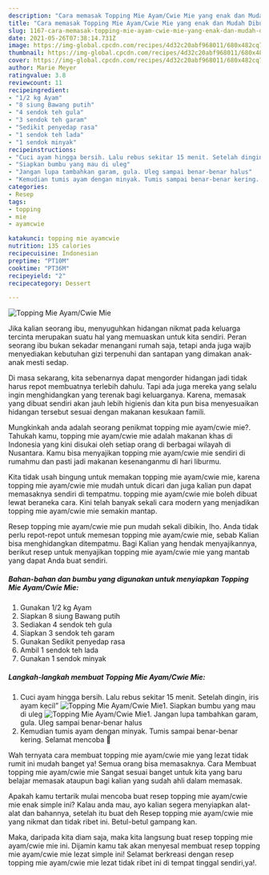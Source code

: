 ```yaml
---
description: "Cara memasak Topping Mie Ayam/Cwie Mie yang enak dan Mudah Dibuat"
title: "Cara memasak Topping Mie Ayam/Cwie Mie yang enak dan Mudah Dibuat"
slug: 1167-cara-memasak-topping-mie-ayam-cwie-mie-yang-enak-dan-mudah-dibuat
date: 2021-05-26T07:38:14.731Z
image: https://img-global.cpcdn.com/recipes/4d32c20abf968011/680x482cq70/topping-mie-ayamcwie-mie-foto-resep-utama.jpg
thumbnail: https://img-global.cpcdn.com/recipes/4d32c20abf968011/680x482cq70/topping-mie-ayamcwie-mie-foto-resep-utama.jpg
cover: https://img-global.cpcdn.com/recipes/4d32c20abf968011/680x482cq70/topping-mie-ayamcwie-mie-foto-resep-utama.jpg
author: Marie Meyer
ratingvalue: 3.8
reviewcount: 11
recipeingredient:
- "1/2 kg Ayam"
- "8 siung Bawang putih"
- "4 sendok teh gula"
- "3 sendok teh garam"
- "Sedikit penyedap rasa"
- "1 sendok teh lada"
- "1 sendok minyak"
recipeinstructions:
- "Cuci ayam hingga bersih. Lalu rebus sekitar 15 menit. Setelah dingin, iris ayam kecil”"
- "Siapkan bumbu yang mau di uleg"
- "Jangan lupa tambahkan garam, gula. Uleg sampai benar-benar halus"
- "Kemudian tumis ayam dengan minyak. Tumis sampai benar-benar kering. Selamat mencoba 🙂"
categories:
- Resep
tags:
- topping
- mie
- ayamcwie

katakunci: topping mie ayamcwie 
nutrition: 135 calories
recipecuisine: Indonesian
preptime: "PT10M"
cooktime: "PT36M"
recipeyield: "2"
recipecategory: Dessert

---
```



![Topping Mie Ayam/Cwie Mie](https://img-global.cpcdn.com/recipes/4d32c20abf968011/680x482cq70/topping-mie-ayamcwie-mie-foto-resep-utama.jpg)

Jika kalian seorang ibu, menyuguhkan hidangan nikmat pada keluarga tercinta merupakan suatu hal yang memuaskan untuk kita sendiri. Peran seorang ibu bukan sekadar menangani rumah saja, tetapi anda juga wajib menyediakan kebutuhan gizi terpenuhi dan santapan yang dimakan anak-anak mesti sedap.

Di masa  sekarang, kita sebenarnya dapat mengorder hidangan jadi tidak harus repot membuatnya terlebih dahulu. Tapi ada juga mereka yang selalu ingin menghidangkan yang terenak bagi keluarganya. Karena, memasak yang dibuat sendiri akan jauh lebih higienis dan kita pun bisa menyesuaikan hidangan tersebut sesuai dengan makanan kesukaan famili. 



Mungkinkah anda adalah seorang penikmat topping mie ayam/cwie mie?. Tahukah kamu, topping mie ayam/cwie mie adalah makanan khas di Indonesia yang kini disukai oleh setiap orang di berbagai wilayah di Nusantara. Kamu bisa menyajikan topping mie ayam/cwie mie sendiri di rumahmu dan pasti jadi makanan kesenanganmu di hari liburmu.

Kita tidak usah bingung untuk memakan topping mie ayam/cwie mie, karena topping mie ayam/cwie mie mudah untuk dicari dan juga kalian pun dapat memasaknya sendiri di tempatmu. topping mie ayam/cwie mie boleh dibuat lewat beraneka cara. Kini telah banyak sekali cara modern yang menjadikan topping mie ayam/cwie mie semakin mantap.

Resep topping mie ayam/cwie mie pun mudah sekali dibikin, lho. Anda tidak perlu repot-repot untuk memesan topping mie ayam/cwie mie, sebab Kalian bisa menghidangkan ditempatmu. Bagi Kalian yang hendak menyajikannya, berikut resep untuk menyajikan topping mie ayam/cwie mie yang mantab yang dapat Anda buat sendiri.

<!--inarticleads1-->

##### Bahan-bahan dan bumbu yang digunakan untuk menyiapkan Topping Mie Ayam/Cwie Mie:

1. Gunakan 1/2 kg Ayam
1. Siapkan 8 siung Bawang putih
1. Sediakan 4 sendok teh gula
1. Siapkan 3 sendok teh garam
1. Gunakan Sedikit penyedap rasa
1. Ambil 1 sendok teh lada
1. Gunakan 1 sendok minyak




<!--inarticleads2-->

##### Langkah-langkah membuat Topping Mie Ayam/Cwie Mie:

1. Cuci ayam hingga bersih. Lalu rebus sekitar 15 menit. Setelah dingin, iris ayam kecil”
<img src="https://img-global.cpcdn.com/steps/7e6b10f3b41493b0/160x128cq70/topping-mie-ayamcwie-mie-langkah-memasak-1-foto.jpg" alt="Topping Mie Ayam/Cwie Mie">1. Siapkan bumbu yang mau di uleg
<img src="https://img-global.cpcdn.com/steps/03e81e27563cef2b/160x128cq70/topping-mie-ayamcwie-mie-langkah-memasak-2-foto.jpg" alt="Topping Mie Ayam/Cwie Mie">1. Jangan lupa tambahkan garam, gula. Uleg sampai benar-benar halus
1. Kemudian tumis ayam dengan minyak. Tumis sampai benar-benar kering. Selamat mencoba 🙂




Wah ternyata cara membuat topping mie ayam/cwie mie yang lezat tidak rumit ini mudah banget ya! Semua orang bisa memasaknya. Cara Membuat topping mie ayam/cwie mie Sangat sesuai banget untuk kita yang baru belajar memasak ataupun bagi kalian yang sudah ahli dalam memasak.

Apakah kamu tertarik mulai mencoba buat resep topping mie ayam/cwie mie enak simple ini? Kalau anda mau, ayo kalian segera menyiapkan alat-alat dan bahannya, setelah itu buat deh Resep topping mie ayam/cwie mie yang nikmat dan tidak ribet ini. Betul-betul gampang kan. 

Maka, daripada kita diam saja, maka kita langsung buat resep topping mie ayam/cwie mie ini. Dijamin kamu tak akan menyesal membuat resep topping mie ayam/cwie mie lezat simple ini! Selamat berkreasi dengan resep topping mie ayam/cwie mie lezat tidak ribet ini di tempat tinggal sendiri,ya!.

